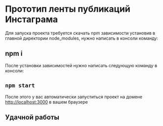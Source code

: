# Прототип ленты публикаций Инстаграма 

Для запуска проекта требуется скачать npm зависимости установив в главной директории node_modules,
нужно написать в консоли команду:
## npm i

После установки зависимостей нужно написать следующую команду в консоли:
## `npm start`

После этого у вас автоматически запуститься проект на домене [http://localhost:3000](http://localhost:3000) в вашем браузере
 
## Удачной работы 
